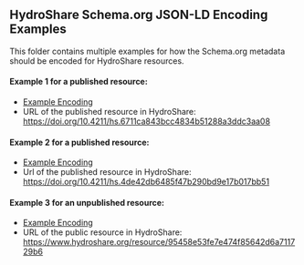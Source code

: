 ## HydroShare Schema.org JSON-LD Encoding Examples

This folder contains multiple examples for how the Schema.org metadata should be encoded for HydroShare resources.

#### Example 1 for a published resource:
* [Example Encoding](https://github.com/horsburgh/hs_schema.org/blob/main/examples/Example1_Published_Resource_Encoding.json)
* URL of the published resource in HydroShare: https://doi.org/10.4211/hs.6711ca843bcc4834b51288a3ddc3aa08

#### Example 2 for a published resource:
* [Example Encoding](https://github.com/horsburgh/hs_schema.org/blob/main/examples/Example2_Published_Resource_Encoding.json)
* Url of the published resource in HydroShare: https://doi.org/10.4211/hs.4de42db6485f47b290bd9e17b017bb51

#### Example 3 for an unpublished resource:
* [Example Encoding](https://github.com/horsburgh/hs_schema.org/blob/main/examples/Example3_Public_Resource_Encoding.json)
* URL of the public resource in HydroShare: https://www.hydroshare.org/resource/95458e53fe7e474f85642d6a711729b6
